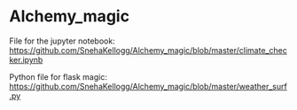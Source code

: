 # Alchemy_magic

File for the jupyter notebook:
https://github.com/SnehaKellogg/Alchemy_magic/blob/master/climate_checker.ipynb

Python file for flask magic:
https://github.com/SnehaKellogg/Alchemy_magic/blob/master/weather_surf.py

